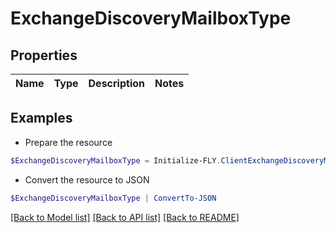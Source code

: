 # ExchangeDiscoveryMailboxType
## Properties

Name | Type | Description | Notes
------------ | ------------- | ------------- | -------------

## Examples

- Prepare the resource
```powershell
$ExchangeDiscoveryMailboxType = Initialize-FLY.ClientExchangeDiscoveryMailboxType 
```

- Convert the resource to JSON
```powershell
$ExchangeDiscoveryMailboxType | ConvertTo-JSON
```

[[Back to Model list]](../README.md#documentation-for-models) [[Back to API list]](../README.md#documentation-for-api-endpoints) [[Back to README]](../README.md)

